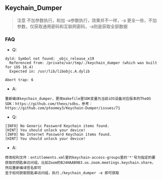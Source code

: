 ## Keychain_Dumper
> 注意 不加参数执行，和加 -a参数执行，效果并不一样，-a 更全一些，不加参数，仅获取通用密码和互联网密码，-a则是获取全部数据
### FAQ
- Q:
```
dyld: Symbol not found: _objc_release_x19
  Referenced from: /private/var/tmp/./keychain_dumper (which was built for iOS 16.4)
  Expected in: /usr/lib/libobjc.A.dylib

Abort trap: 6
```
- A:
```
重新编译keychain_dumper，更改makefile里SDK变量为当前iOS设备对应版本的TheOS SDK：https://github.com/theos/sdks，参考：https://github.com/ptoomey3/Keychain-Dumper/issues/71
```
- Q:
```
[INFO] No Generic Password Keychain items found.
[HINT] You should unlock your device!
[INFO] No Internet Password Keychain items found.
[HINT] You should unlock your device!
```
- A:
```
修改权利文件：entitlements.xml里的keychain-access-groups里的'*'号为指定的要获取的钥匙串访问组，比如Zoom的BJ4HAAB9B3.us.zoom.meetings.keychain.share，然后重新编译签名即可
至于如何获取钥匙串访问组，执行./keychain_dumper -e 即可获取
```
